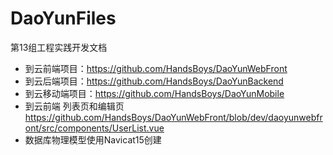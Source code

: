 # DaoYunFiles
第13组工程实践开发文档

- 到云前端项目：https://github.com/HandsBoys/DaoYunWebFront
- 到云后端项目：https://github.com/HandsBoys/DaoYunBackend
- 到云移动端项目：https://github.com/HandsBoys/DaoYunMobile
- 到云前端 列表页和编辑页 https://github.com/HandsBoys/DaoYunWebFront/blob/dev/daoyunwebfront/src/components/UserList.vue
- 数据库物理模型使用Navicat15创建